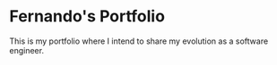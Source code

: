 
# Fernando's Portfolio

This is my portfolio where I intend to share my evolution as a software engineer.
